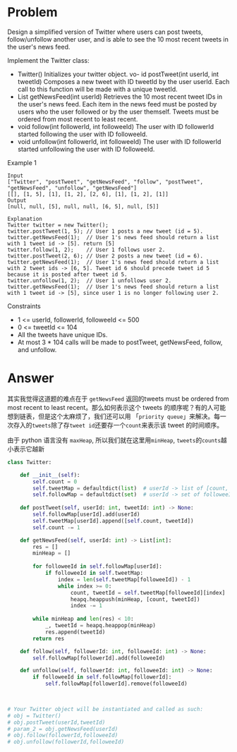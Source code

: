 # Problem
Design a simplified version of Twitter where users can post tweets, follow/unfollow another user, and is able to see the 10 most recent tweets in the user's news feed.

Implement the Twitter class:

- Twitter() Initializes your twitter object.
vo- id postTweet(int userId, int tweetId) Composes a new tweet with ID tweetId by the user userId. Each call to this function will be made with a unique tweetId.
- List<Integer> getNewsFeed(int userId) Retrieves the 10 most recent tweet IDs in the user's news feed. Each item in the news feed must be posted by users who the user followed or by the user themself. Tweets must be ordered from most recent to least recent.
-  void follow(int followerId, int followeeId) The user with ID followerId started following the user with ID followeeId.
- void unfollow(int followerId, int followeeId) The user with ID followerId started unfollowing the user with ID followeeId.

Example 1
```
Input
["Twitter", "postTweet", "getNewsFeed", "follow", "postTweet", "getNewsFeed", "unfollow", "getNewsFeed"]
[[], [1, 5], [1], [1, 2], [2, 6], [1], [1, 2], [1]]
Output
[null, null, [5], null, null, [6, 5], null, [5]]

Explanation
Twitter twitter = new Twitter();
twitter.postTweet(1, 5); // User 1 posts a new tweet (id = 5).
twitter.getNewsFeed(1);  // User 1's news feed should return a list with 1 tweet id -> [5]. return [5]
twitter.follow(1, 2);    // User 1 follows user 2.
twitter.postTweet(2, 6); // User 2 posts a new tweet (id = 6).
twitter.getNewsFeed(1);  // User 1's news feed should return a list with 2 tweet ids -> [6, 5]. Tweet id 6 should precede tweet id 5 because it is posted after tweet id 5.
twitter.unfollow(1, 2);  // User 1 unfollows user 2.
twitter.getNewsFeed(1);  // User 1's news feed should return a list with 1 tweet id -> [5], since user 1 is no longer following user 2.
```

Constraints
- 1 <= userId, followerId, followeeId <= 500
- 0 <= tweetId <= 104
- All the tweets have unique IDs.
- At most 3 * 104 calls will be made to postTweet, getNewsFeed, follow, and unfollow.

# Answer
其实我觉得这道题的难点在于 `getNewsFeed` 返回的tweets must be ordered from most recent to least recent。那么如何表示这个 tweets 的顺序呢？有的人可能想到链表，但是这个太麻烦了，我们还可以用 「`priority queue`」来解决。每一次存入的`tweets`除了存`tweet id`还要存一个`count`来表示该 tweet 的时间顺序。

由于 python 语言没有 `maxHeap`, 所以我们就在这里用`minHeap`, `tweets`的`counts`越小表示它越新
```python
class Twitter:

    def __init__(self):
        self.count = 0
        self.tweetMap = defaultdict(list)  # userId -> list of [count, tweetIds]
        self.followMap = defaultdict(set)  # userId -> set of followeeId
         
    def postTweet(self, userId: int, tweetId: int) -> None:
        self.followMap[userId].add(userId)
        self.tweetMap[userId].append([self.count, tweetId])
        self.count -= 1

    def getNewsFeed(self, userId: int) -> List[int]:
        res = []
        minHeap = []
        
        for followeeId in self.followMap[userId]:
            if followeeId in self.tweetMap:
                index = len(self.tweetMap[followeeId]) - 1
                while index >= 0:
                    count, tweetId = self.tweetMap[followeeId][index]
                    heapq.heappush(minHeap, [count, tweetId])
                    index -= 1
                    
        while minHeap and len(res) < 10:
            _, tweetId = heapq.heappop(minHeap)
            res.append(tweetId)
        return res

    def follow(self, followerId: int, followeeId: int) -> None:
        self.followMap[followerId].add(followeeId)

    def unfollow(self, followerId: int, followeeId: int) -> None:
        if followeeId in self.followMap[followerId]:
            self.followMap[followerId].remove(followeeId)
        


# Your Twitter object will be instantiated and called as such:
# obj = Twitter()
# obj.postTweet(userId,tweetId)
# param_2 = obj.getNewsFeed(userId)
# obj.follow(followerId,followeeId)
# obj.unfollow(followerId,followeeId)
```